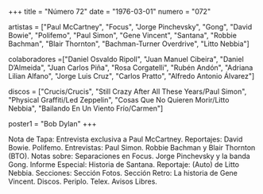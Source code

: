 +++
title = "Número 72"
date = "1976-03-01"
numero = "072"

artistas = ["Paul McCartney", "Focus", "Jorge Pinchevsky", "Gong", "David Bowie", "Polifemo", "Paul Simon", "Gene Vincent", "Santana", "Robbie Bachman", "Blair Thornton",  "Bachman-Turner Overdrive", "Litto Nebbia"] 

colaboradores =["Daniel Osvaldo Ripoll", "Juan Manuel Cibeira", "Daniel D’Almeida", "Juan Carlos Piña", "Rosa Corgatelli", "Rubén Andón", "Adriana Lilian Alfano", "Jorge Luis Cruz", "Carlos Pratto", "Alfredo Antonio Álvarez"]

discos = ["Crucis/Crucis", "Still Crazy After All These Years/Paul Simon", "Physical Graffiti/Led Zeppelin", "Cosas Que No Quieren Morir/Litto Nebbia", "Bailando En Un Viento Frío/Carmen"]

poster1 = "Bob Dylan"
+++

Nota de Tapa: 
Entrevista exclusiva a Paul McCartney. 
Reportajes:
David Bowie. Polifemo.
Entrevistas:
Paul Simon. Robbie Bachman y Blair Thornton (BTO).
Notas sobre:
Separaciones en Focus. 
Jorge Pinchevsky y la banda Gong.
Informe Especial: Historia de Santana. 
Reportaje: (Auto) de Litto Nebbia.
Secciones:
Sección Fotos. 
Sección Retro: La historia de Gene Vincent. 
Discos. Periplo. Telex. Avisos Libres.

